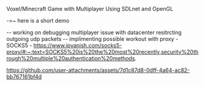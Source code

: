Voxel/Minecraft Game with Multiplayer Using SDLnet and OpenGL

-=~ here is a short demo

-- working on debugging multiplayer issue with datacenter resitrcting outgoing udp packets
-- implimenting possible workout with proxy - SOCKS5 - https://www.ipvanish.com/socks5-proxy/#:~:text=SOCKS5%20is%20the%20most%20recently,security%20through%20multiple%20authentication%20methods.






https://github.com/user-attachments/assets/7d1c87d8-0dff-4a64-ac82-bb767161bf4d


